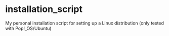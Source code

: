 # installation_script
My personal installation script for setting up a Linux distribution (only tested with Pop!_OS/Ubuntu)
